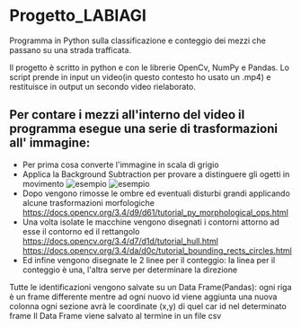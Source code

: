 # Progetto_LABIAGI
Programma in Python sulla classificazione e conteggio dei mezzi che passano su una strada trafficata.

Il progetto è scritto in python e con le librerie OpenCv, NumPy e Pandas.
Lo script prende in input un video(in questo contesto ho usato un .mp4) e restituisce in output un secondo video rielaborato.

## Per contare i mezzi all'interno del video il programma esegue una serie di trasformazioni all' immagine:
* Per prima cosa converte l'immagine in scala di grigio
* Applica la Background Subtraction per provare a distinguere gli ogetti in movimento
![esempio](https://149695847.v2.pressablecdn.com/wp-content/uploads/2021/08/input.png)
![esempio](https://149695847.v2.pressablecdn.com/wp-content/uploads/2021/08/MOG2.png)
* Dopo vengono rimosse le ombre ed eventuali disturbi grandi applicando alcune trasformazioni morfologiche
 https://docs.opencv.org/3.4/d9/d61/tutorial_py_morphological_ops.html
* Una volta isolate le macchine vengono disegnati i contorni attorno ad esse il contorno ed il rettangolo
 https://docs.opencv.org/3.4/d7/d1d/tutorial_hull.html
 https://docs.opencv.org/3.4/da/d0c/tutorial_bounding_rects_circles.html
* Ed infine vengono disegnate le 2 linee per il conteggio:
  la linea per il conteggio è una, l'altra serve per determinare la direzione

Tutte le identificazioni vengono salvate su un Data Frame(Pandas):
ogni riga è un frame differente mentre ad ogni nuovo id viene aggiunta una nuova colonna 
ogni sezione avrà le coordinate (x,y) di quel car id nel determinato frame
Il Data Frame viene salvato al termine in un file csv

